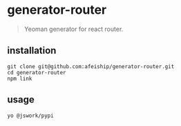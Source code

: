 # generator-router
> Yeoman generator for react router.

## installation
```shell
git clone git@github.com:afeiship/generator-router.git
cd generator-router
npm link
```

## usage
```shell
yo @jswork/pypi
```
